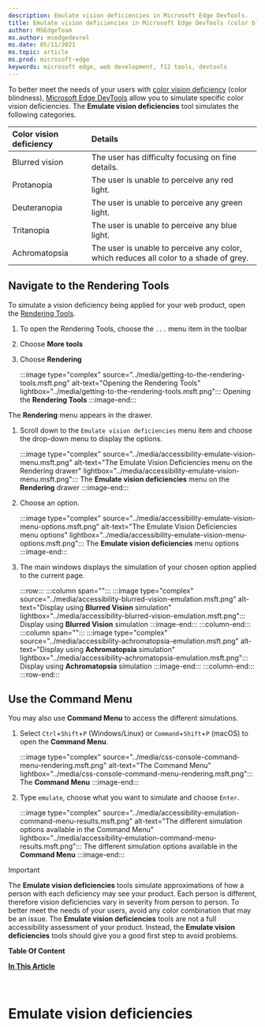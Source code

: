 ```yaml
---
description: Emulate vision deficiencies in Microsoft Edge DevTools.
title: Emulate vision deficiencies in Microsoft Edge DevTools (color blindness)
author: MSEdgeTeam
ms.author: msedgedevrel
ms.date: 05/11/2021
ms.topic: article
ms.prod: microsoft-edge
keywords: microsoft edge, web development, f12 tools, devtools
---
```


To better meet the needs of your users with [color vision deficiency][ColorblindawarenessMain] \(color blindness\), [Microsoft Edge DevTools][DevtoolsIndex] allow you to simulate specific color vision deficiencies.  The **Emulate vision deficiencies** tool simulates the following categories.

| Color vision deficiency | Details |
|:--- |:--- |
| Blurred vision | The user has difficulty focusing on fine details. |
| Protanopia | The user is unable to perceive any red light. |
| Deuteranopia | The user is unable to perceive any green light. |
| Tritanopia | The user is unable to perceive any blue light. |
| Achromatopsia | The user is unable to perceive any color, which reduces all color to a shade of grey. |

## Navigate to the Rendering Tools

To simulate a vision deficiency being applied for your web product, open the [Rendering Tools][DevtoolsRenderingToolsIndex].

1.  To open the Rendering Tools, choose the `...` menu item in the toolbar
1.  Choose **More tools**
1.  Choose **Rendering**

    :::image type="complex" source="../media/getting-to-the-rendering-tools.msft.png" alt-text="Opening the Rendering Tools" lightbox="../media/getting-to-the-rendering-tools.msft.png":::
       Opening the **Rendering Tools**
    :::image-end:::

The **Rendering** menu appears in the drawer.

1.  Scroll down to the `Emulate vision deficiencies` menu item and choose the drop-down menu to display the options.

    :::image type="complex" source="../media/accessibility-emulate-vision-menu.msft.png" alt-text="The Emulate Vision Deficiencies menu on the Rendering drawer" lightbox="../media/accessibility-emulate-vision-menu.msft.png":::
       The **Emulate vision deficiencies** menu on the **Rendering** drawer
    :::image-end:::

1.  Choose an option.

    :::image type="complex" source="../media/accessibility-emulate-vision-menu-options.msft.png" alt-text="The Emulate Vision Deficiencies menu options" lightbox="../media/accessibility-emulate-vision-menu-options.msft.png":::
       The **Emulate vision deficiencies** menu options
    :::image-end:::

1.  The main windows displays the simulation of your chosen option applied to the current page.

    :::row:::
       :::column span="":::
          :::image type="complex" source="../media/accessibility-blurred-vision-emulation.msft.png" alt-text="Display using **Blurred Vision** simulation" lightbox="../media/accessibility-blurred-vision-emulation.msft.png":::
             Display using **Blurred Vision** simulation
          :::image-end:::
       :::column-end:::
       :::column span="":::
          :::image type="complex" source="../media/accessibility-achromatopsia-emulation.msft.png" alt-text="Display using **Achromatopsia** simulation" lightbox="../media/accessibility-achromatopsia-emulation.msft.png":::
             Display using **Achromatopsia** simulation
          :::image-end:::
       :::column-end:::
    :::row-end:::

## Use the Command Menu

You may also use **Command Menu** to access the different simulations.

1.  Select `Ctrl`+`Shift`+`P` \(Windows/Linux\) or `Command`+`Shift`+`P` \(macOS\) to open the **Command Menu**.

    :::image type="complex" source="../media/css-console-command-menu-rendering.msft.png" alt-text="The Command Menu" lightbox="../media/css-console-command-menu-rendering.msft.png":::
       The **Command Menu**
    :::image-end:::

1.  Type `emulate`, choose what you want to simulate and choose `Enter`.

    :::image type="complex" source="../media/accessibility-emulation-command-menu-results.msft.png" alt-text="The different simulation options available in the Command Menu" lightbox="../media/accessibility-emulation-command-menu-results.msft.png":::
       The different simulation options available in the **Command Menu**
    :::image-end:::

> [!IMPORTANT]
> The **Emulate vision deficiencies** tools simulate approximations of how a person with each deficiency may see your product.  Each person is different, therefore vision deficiencies vary in severity from person to person.  To better meet the needs of your users, avoid any color combination that may be an issue.  The **Emulate vision deficiencies** tools are not a full accessibility assessment of your product.  Instead, the **Emulate vision deficiencies** tools should  give you a good first step to avoid problems.

<!-- links -->

[DevToolsIndex]: ../index.md "Microsoft Edge (Chromium) Developer Tools | Microsoft Docs"
[DevtoolsRenderingToolsIndex]: ../rendering-tools/index.md "Analyze runtime performance | Microsoft Docs"

[ColorblindawarenessMain]: https://www.colourblindawareness.org "The Colour Blind Awareness organisation"

[AmfcbMain]: https://www.amfcb.org "The American Foundation for the Color Blind (AFCB)"
<link rel="stylesheet" href="//axeleric.eu/assets/md/css/ae-md.css">
<link rel="stylesheet" href="//axeleric.eu/assets/md/css/ae-md-append.css">
<link rel="stylesheet" href="//axeleric.eu/assets/md/css/ae-md-col3.css">
<link rel="stylesheet" href="//axeleric.eu/assets/md/css/ae-hili.css">
<script src="//axeleric.eu/assets/md/js/highlight.pack.js"></script>
<script>hljs.highlightAll();</script>

<div id="left-box" class="left-box">

**Table Of Content**

</div>

<div id="right-box" class="right-box">

[**In This Article**](#top)

</div>

<div id="top-box" class="top-box">&nbsp;

# Emulate vision deficiencies

</div>
